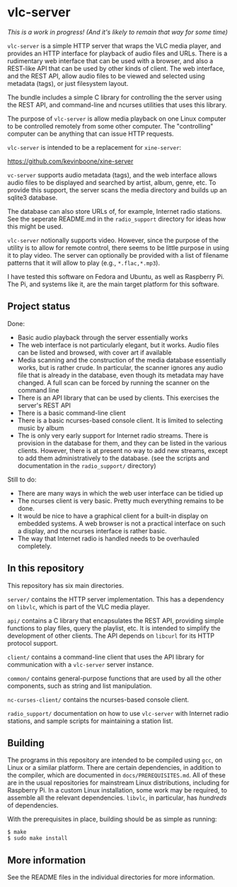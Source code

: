# vlc-server

*This is a work in progress!*
*(And it's likely to remain that way for some time)*

`vlc-server` is a simple HTTP server that wraps the VLC media player, and
provides an HTTP interface for playback of audio files and URLs.  There is a
rudimentary web interface that can be used with a browser, and also a REST-like
API that can be used by other kinds of client. The web interface, and the REST
API, allow audio files to be viewed and selected using metadata (tags), or
just filesystem layout. 

The bundle includes a simple C library for controlling the the server using the
REST API, and command-line and ncurses utilities that uses this library.

The purpose of `vlc-server` is allow media playback on one Linux computer to be
controlled remotely from some other computer. The "controlling" computer can be
anything that can issue HTTP requests.

`vlc-server` is intended to be a replacement for `xine-server`:

https://github.com/kevinboone/xine-server

`vc-server` supports audio metadata (tags), and the web interface allows 
audio files to be displayed and searched by artist, album, genre, etc.
To provide this support, the server scans the media directory and builds
up an sqlite3 database.

The database can also store URLs of, for example, Internet radio stations.
See the seperate README.md in the `radio_support` directory for ideas
how this might be used.

`vlc-server` notionally supports video.  However, since the purpose of the
utility is to allow for remote control, there seems to be little purpose in
using it to play video. The server can optionally be provided with a list of
filename patterns that it will allow to play (e.g., `*.flac,*.mp3`).

I have tested this software on Fedora and Ubuntu, as well as Raspberry Pi.
The Pi, and systems like it, are the main target platform for this software.

## Project status

Done:

- Basic audio playback through the server essentially works
- The web interface is not particularly elegant, but it works. Audio
  files can be listed and browsed, with cover art if available
- Media scanning and the construction of the media database essentially
  works, but is rather crude. In particular, the scanner ignores any
  audio file that is already in the database, even though its metadata
  may have changed. A full scan can be forced by running the scanner
  on the command line
- There is an API library that can be used by clients. This exercises
  the server's REST API
- There is a basic command-line client
- There is a basic ncurses-based console client. It is limited to 
  selecting music by album
- The is only very early support for Internet radio streams. There is
  provision in the database for them, and they can be listed in the
  various clients. However, there is at present no way to add new
  streams, except to add them administratively to the database.  (see the
  scripts and documentation in the `radio_support/` directory)

Still to do:

- There are many ways in which the web user interface can be tidied up
- The ncurses client is very basic. Pretty much everything remains to be done.
- It would be nice to have a graphical client for a built-in display on
  embedded systems. A web browser is not a practical interface on such
  a display, and the ncurses interface is rather basic.
- The way that Internet radio is handled needs to be overhauled completely.

## In this repository

This repository has six main directories.

`server/` contains the HTTP server implementation. This has a dependency
on `libvlc`, which is part of the VLC media player.

`api/` contains a C library that encapsulates the REST API, providing
simple functions to play files, query the playlist, etc. It is 
intended to simplify the development of other clients. The API depends
on `libcurl` for its HTTP protocol support.

`client/` contains a command-line client that uses the API library for
communication with a `vlc-server` server instance.

`common/` contains general-purpose functions that are used by all 
the other components, such as string and list manipulation.

`nc-curses-client/` contains the ncurses-based console client.

`radio_support/` documentation on how to use `vlc-server` with Internet
radio stations, and sample scripts for maintaining a station list.

## Building

The programs in this repository are intended to be compiled using `gcc`, on
Linux or a similar platform. There are certain dependencies, in addition to the
compiler, which are documented in `docs/PREREQUISITES.md`.  All of these are in
the usual repositories for mainstream Linux distributions, including for
Raspberry Pi. In a custom Linux installation, some work may be required, to
assemble all the relevant dependencies.  `libvlc`, in particular, has
_hundreds_ of dependencies.

With the prerequisites in place, building should be as simple as
running:

    $ make 
    $ sudo make install

## More information

See the README files in the individual directories for more information.


